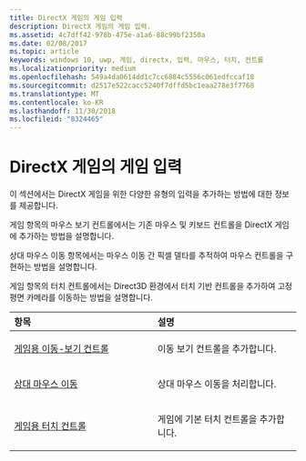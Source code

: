 ```yaml
---
title: DirectX 게임의 게임 입력
description: DirectX 게임의 게임 입력.
ms.assetid: 4c7dff42-978b-475e-a1a6-88c99bf2350a
ms.date: 02/08/2017
ms.topic: article
keywords: windows 10, uwp, 게임, directx, 입력, 마우스, 터치, 컨트롤
ms.localizationpriority: medium
ms.openlocfilehash: 549a4da0614dd1c7cc6884c5556c061edfccaf18
ms.sourcegitcommit: d2517e522cacc5240f7dffd5bc1eaa278e3f7768
ms.translationtype: MT
ms.contentlocale: ko-KR
ms.lasthandoff: 11/30/2018
ms.locfileid: "8324465"
---
```

# <a name="game-input-for-directx-games"></a>DirectX 게임의 게임 입력

이 섹션에서는 DirectX 게임을 위한 다양한 유형의 입력을 추가하는 방법에 대한 정보를 제공합니다.

게임 항목의 마우스 보기 컨트롤에서는 기존 마우스 및 키보드 컨트롤을 DirectX 게임에 추가하는 방법을 설명합니다.

상대 마우스 이동 항목에서는 마우스 이동 간 픽셀 델타를 추적하여 마우스 컨트롤을 구현하는 방법을 설명합니다.

게임 항목의 터치 컨트롤에서는 Direct3D 환경에서 터치 기반 컨트롤을 추가하여 고정 평면 카메라를 이동하는 방법을 설명합니다.

<table>
<colgroup>
<col width="50%" />
<col width="50%" />
</colgroup>
<thead>
<tr class="header">
<th align="left">항목</th>
<th align="left">설명</th>
</tr>
</thead>
<tbody>
<tr class="odd">
<td align="left"><p><a href="tutorial--adding-move-look-controls-to-your-directx-game.md">게임용 이동-보기 컨트롤</a></p></td>
<td align="left"><p>이동 보기 컨트롤을 추가합니다.</p></td>
</tr>
<tr class="even">
<td align="left"><p><a href="relative-mouse-movement.md">상대 마우스 이동</a></p></td>
<td align="left"><p>상대 마우스 이동을 처리합니다.</p></td>
</tr>
<tr class="odd">
<td align="left"><p><a href="tutorial--adding-touch-controls-to-your-directx-game.md">게임용 터치 컨트롤</a></p></td>
<td align="left"><p>게임에 기본 터치 컨트롤을 추가합니다.</p></td>
</tr>
</tbody>
</table>